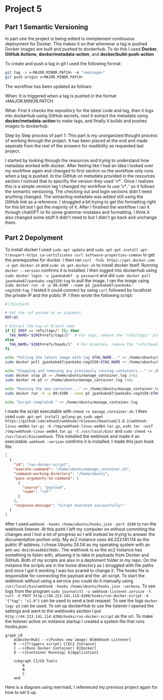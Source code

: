 # Project 5

## Part 1 Semantic Versioning

In part one the project is being edited to immplement continuous deployment for Docker. This makes it so that whenever a tag is pushed Docker images are built and pushed to dockerhub. To do this I used **Docker**, **GitHub Actions**, **docker/metadata-action**, and **docker/build-push-action**


To create and push a tag in git I used the following format:
```bash
git tag -a v<MAJOR.MINOR.PATCH> -m "<message>"
git push origin v<MAJOR.MINOR.PATCH>
```

The workflow has been updated as follows:

When: It is triggered when a tag is pushed in the format vMAJOR.MINOR.PATCH

What: First it checks the repository for the latest code and tag, then it logs into dockerhub using GitHub secrets, next it extract the metadata using **docker/metadata-action** to make tags, and finally it builds and pushes images to dockerhub.

Step by Step process of part 1:
This part is my unorganized thought process of working through the project. It has been placed at the end and made seperate from the rest of the answers for readibility as requested last project.

I started by looking through the resources and trying to understand how metadata worked with docker. After feeling like I had an Idea I looked over my workflow again and changed to first section so the workflow only runs when a tag is pushed. In the GitHub on metadata provided in the resources section I noticed that to specifiy the version they used 'v*'. Once I realizes this is a simple version tag I changed my workflow to use 'v*.*.*' so it follows the semantic versioning. The checking out and login sections didn't need anything changed. The extracting metadata was added still using the GitHub link as a reference. I struggled a bit trying to get the formatting right for this bit but I got the majority of it. After I finsihed the workflow I ran it through chatGPT to fix some grammar mistakes and formatting. I think it also changed some stuff it didn't need to but I didn't go back and unchange them.

## Part 2 Depolyment

To install docker I used
`sudo apt update`
 and `sudo apt-get install apt-transport-https ca-certificates curl software-properties-common` to get the prerequisites for docker. I then ran `curl -fsSL https://get.docker.com -o get-docker.sh` and `sudo sh get-docker.sh` to install docker itself. Running `docker --version` confirms it is installed. I then logged into dockerhub using `sudo docker login -u jpankake67 -p password` and did `sudo docker pull jpankake67/pankake-ceg3150:tag` to pull the image. I ran the image using `sudo docker run -d -p 80:4200 --name p5 jpankake67/pankake-ceg3150:tag`. I tested it could connect by using `curl` followed by localhost the private IP and the public IP. I then wrote the following script:
```bash
#!/bin/bash

# Get the ref passed as an argument
REF=$1

# Extract the tag or branch name
if [[ $REF == refs/tags/* ]]; then
  TAG_NAME="${REF#refs/tags/}"  # For tags, remove the "refs/tags/" prefix
else
  TAG_NAME="${REF#refs/heads/}"  # For branches, remove the "refs/heads/" prefix
fi

echo "Pulling the latest image with tag $TAG_NAME..." >> /home/ubuntu/manage_container.log
sudo docker pull jpankake67/pankake-ceg3150:$TAG_NAME >> /home/ubuntu/manage_container.log 2>&1

echo "Stopping and removing any previously running containers..." >> /home/ubuntu/manage_container.log
sudo docker stop p5 >> /home/ubuntu/manage_container.log 2>&1
sudo docker rm p5 >> /home/ubuntu/manage_container.log 2>&1

echo "Running the new container..." >> /home/ubuntu/manage_container.log
sudo docker run -d -p 80:4200 --name p5 jpankake67/pankake-ceg3150:$TAG_NAME >> /home/ubuntu/manage_container.log 2>&1

echo "Script completed." >> /home/ubuntu/manage_container.log
```
I made the script executable with `chmod +x manage_container.sh`. I then used `sudo apt-get install golang-go`, `sudo wget https://github.com/adnanh/webhook/releases/download/2.8.2/webhook-linux-amd64.tar.gz -O /tmp/webhook-linux-amd64.tar.gz`, `sudo tar -xvzf /tmp/webhook-linux-amd64.tar.gz -C /usr/local/bin/` and `sudo chmod +x /usr/local/bin/webhook`. This installed the webhook and made it an executable. `webhook -version` confirms it is installed. I made this json hook file:
```json
[
  {
    "id": "run-docker-script",
    "execute-command": "/home/ubuntu/manage_container.sh",
    "command-working-directory": "/home/ubuntu",
    "pass-arguments-to-command": [
      {
        "source": "payload",
        "name": "ref"
      }
    ],
    "response-message": "Script executed successfully!"
  }
]
```
After I used `webhook -hooks /home/ubuntu/hooks.json -port 4200` to run the webhook listener. At this point I left my computer on without commiting the changes and I lost a lot of progress so I will instead be trying to answer the documentation portion only.
My ec2 instance uses 44.223.141.114 as the public IP address. I chose Ubuntu 24.04 as my operating system with an ami `ami-0e2c8caa4b6378d8c`. The webhook is so the ec2 instance has something to listen with, allowing it to take in payloads from Docker and GitHub. Both of my scripts are also in a deploment folder in my repo. On the instance the scripts are in the home directory as I struggled with file paths and once I got it working I was too scared to change it. The hooks file is responsible for connecting the payload and the .sh script. To start the webhook without using a service you could do it manually using `/usr/local/bin/webhook -hooks /home/ubuntu/hooks.json -verbose`. To see logs from the program `sudo journalctl -u webhook-listener.service -f`. `curl -X POST http://44.223.141.114:4200/hooks/run-docker-script -d '{"tag": "v1.0"}` can be used to send a test request. To see the logs `docker logs p5` can be used. To set up dockerHub to use the listener I opened the settings and went to the webhooks section I put `http://44.223.141.114:4200/hooks/run-docker-script` as the url. To make the listener active on instance startup I created a system file that runs hooks.json.

```mermaid
graph LR
    A[DockerHub] -->|Pushes new image| B[Webhook Listener]
    B -->|Triggers script| C[EC2 Instance]
    C -->|Runs Docker Container| D[Docker]
    D -->|Container Running| E[Application]
    
    subgraph CI/CD Tools
        A
        B
        C
    end
```

Here is a diagram using mermaid, I referenced my previous project again for how to set it up.



